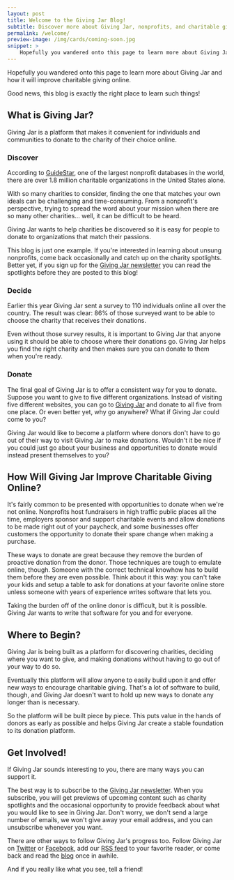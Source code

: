 ```yaml
---
layout: post
title: Welcome to the Giving Jar Blog!
subtitle: Discover more about Giving Jar, nonprofits, and charitable giving
permalink: /welcome/
preview-image: /img/cards/coming-soon.jpg
snippet: >
    Hopefully you wandered onto this page to learn more about Giving Jar and how it will improve charitable giving online. Good news, this blog is exactly the right place to learn such things! Read on to see what Giving Jar is all about.
---
```


Hopefully you wandered onto this page to learn more about Giving Jar and how it will improve charitable giving online.

Good news, this blog is exactly the right place to learn such things!

## What is Giving Jar?

Giving Jar is a platform that makes it convenient for individuals and communities to donate to the charity of their choice online.

### Discover

According to [GuideStar][1], one of the largest nonprofit databases in the world, there are over 1.8 million charitable organizations in the United States alone.

With so many charities to consider, finding the one that matches your own ideals can be challenging and time-consuming. From a nonprofit's perspective, trying to spread the word about your mission when there are so many other charities... well, it can be difficult to be heard.

Giving Jar wants to help charities be discovered so it is easy for people to donate to organizations that match their passions.

This blog is just one example. If you're interested in learning about unsung nonprofits, come back occasionally and catch up on the charity spotlights. Better yet, if you sign up for the [Giving Jar newsletter][2] you can read the spotlights before they are posted to this blog!

### Decide

Earlier this year Giving Jar sent a survey to 110 individuals online all over the country. The result was clear: 86% of those surveyed want to be able to choose the charity that receives their donations.

Even without those survey results, it is important to Giving Jar that anyone using it should be able to choose where their donations go. Giving Jar helps you find the right charity and then makes sure you can donate to them when you're ready.

### Donate

The final goal of Giving Jar is to offer a consistent way for you to donate. Suppose you want to give to five different organizations. Instead of visiting five different websites, you can go to [Giving Jar][2] and donate to all five from one place. Or even better yet, why go anywhere? What if Giving Jar could come to you?

Giving Jar would like to become a platform where donors don't have to go out of their way to visit Giving Jar to make donations. Wouldn't it be nice if you could just go about your business and opportunities to donate would instead present themselves to you?

## How Will Giving Jar Improve Charitable Giving Online?

It's fairly common to be presented with opportunities to donate when we're not online. Nonprofits host fundraisers in high traffic public places all the time, employers sponsor and support charitable events and allow donations to be made right out of your paycheck, and some businesses offer customers the opportunity to donate their spare change when making a purchase.

These ways to donate are great because they remove the burden of proactive donation from the donor. Those techniques are tough to emulate online, though. Someone with the correct technical knowhow has to build them before they are even possible. Think about it this way: you can't take your kids and setup a table to ask for donations at your favorite online store unless someone with years of experience writes software that lets you.

Taking the burden off of the online donor is difficult, but it is possible. Giving Jar wants to write that software for you and for everyone.

## Where to Begin?

Giving Jar is being built as a platform for discovering charities, deciding where you want to give, and making donations without having to go out of your way to do so.

Eventually this platform will allow anyone to easily build upon it and offer new ways to encourage charitable giving. That's a lot of software to build, though, and Giving Jar doesn't want to hold up new ways to donate any longer than is necessary.

So the platform will be built piece by piece. This puts value in the hands of donors as early as possible and helps Giving Jar create a stable foundation to its donation platform.

## Get Involved!

If Giving Jar sounds interesting to you, there are many ways you can support it.

The best way is to subscribe to the [Giving Jar newsletter][2]. When you subscribe, you will get previews of upcoming content such as charity spotlights and the occasional opportunity to provide feedback about what you would like to see in Giving Jar. Don't worry, we don't send a large number of emails, we won't give away your email address, and you can unsubscribe whenever you want.

There are other ways to follow Giving Jar's progress too. Follow Giving Jar on [Twitter][3] or [Facebook][4], add our [RSS feed][5] to your favorite reader, or come back and read the [blog][6] once in awhile.

And if you really like what you see, tell a friend!



[1]: http://www.guidestar.org/NonprofitDirectory.aspx "GuideStar Nonprofit Directory"
[2]: //givingjar.org "Giving Jar"
[3]: https://twitter.com/givingjar "Giving Jar on Twitter"
[4]: https://www.facebook.com/givingjarorg "Giving Jar on Facebook"
[5]: //blog.givingjar.org/feed.xml "Giving Jar Blog RSS Feed"
[6]: //blog.givingjar.org "Giving Jar Blog"
